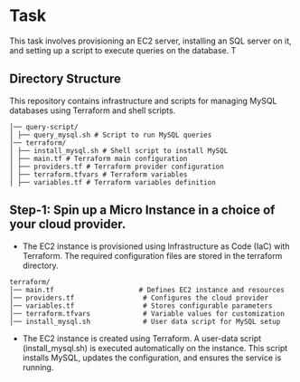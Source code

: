 # Task

This task involves provisioning an EC2 server, installing an SQL server on it, and setting up a script to execute queries on the database. T

## Directory Structure

This repository contains infrastructure and scripts for managing MySQL databases using Terraform and shell scripts.

```
│── query-script/ 
│ ├── query_mysql.sh # Script to run MySQL queries 
│── terraform/ 
│ ├── install_mysql.sh # Shell script to install MySQL 
│ ├── main.tf # Terraform main configuration 
│ ├── providers.tf # Terraform provider configuration 
│ ├── terraform.tfvars # Terraform variables 
│ ├── variables.tf # Terraform variables definition
```

## Step-1: Spin up a Micro Instance in a choice of your cloud provider.

- The EC2 instance is provisioned using Infrastructure as Code (IaC) with Terraform. The required configuration files are stored in the terraform directory.

```
terraform/
│── main.tf                     # Defines EC2 instance and resources
│── providers.tf                 # Configures the cloud provider
│── variables.tf                 # Stores configurable parameters
│── terraform.tfvars             # Variable values for customization
│── install_mysql.sh             # User data script for MySQL setup
```

- The EC2 instance is created using Terraform. A user-data script (install_mysql.sh) is executed automatically on the instance. This script installs MySQL, updates the configuration, and ensures the service is running.

